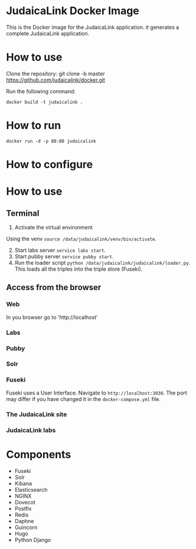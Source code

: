 # JudaicaLink Docker Image

This is the Docker image for the JudaicaLink application.
it generates a complete JudaicaLink application.

# How to use

Clone the repository:
git clone -b master https://github.com/judaicalink/docker.git

Run the following command:

    docker build -t judaicalink .


# How to run

    docker run -d -p 80:80 judaicalink

# How to configure

# How to use
## Terminal

1. Activate the virtual environment

Using the venv `source /data/judaicalink/venv/bin/activate`.

2. Start labs server `service labs start`.
3. Start pubby server `service pubby start`.
4. Run the loader script `python /data/judaicalink/judaicalink/loader.py`.
This loads all the triples into the triple store (Fuseki).

## Access from the browser
### Web
In you browser go to 'http://localhost'

### Labs

### Pubby 

### Solr


### Fuseki
Fuseki uses a User Interface. Navigate to `http://localhost:3030`. The port may differ if you have changed it in the `docker-compose.yml` file.

### The JudaicaLink site

### JudaicaLink labs



# Components
* Fuseki
* Solr
* Kibana
* Elasticsearch
* NGINX
* Dovecot
* Postfix
* Redis
* Daphne
* Guincorn
* Hugo
* Python Django